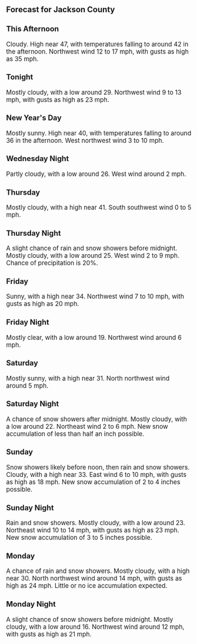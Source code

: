 <div>
   <h2>Forecast for Jackson County</h2>
   <p>
      <div style="font-size:120%">
         <h3>This Afternoon</h3>Cloudy. High near 47, with temperatures falling to around 42 in the afternoon. Northwest wind 12 to 17 mph, with gusts as
         high as 35 mph.<br></div>
   </p>
   <p>
      <div style="font-size:120%">
         <h3>Tonight</h3>Mostly cloudy, with a low around 29. Northwest wind 9 to 13 mph, with gusts as high as 23 mph.<br></div>
   </p>
   <p>
      <div style="font-size:120%">
         <h3>New Year's Day</h3>Mostly sunny. High near 40, with temperatures falling to around 36 in the afternoon. West northwest wind 3 to 10 mph.<br></div>
   </p>
   <p>
      <div style="font-size:120%">
         <h3>Wednesday Night</h3>Partly cloudy, with a low around 26. West wind around 2 mph.<br></div>
   </p>
   <p>
      <div style="font-size:120%">
         <h3>Thursday</h3>Mostly cloudy, with a high near 41. South southwest wind 0 to 5 mph.<br></div>
   </p>
   <p>
      <div style="font-size:120%">
         <h3>Thursday Night</h3>A slight chance of rain and snow showers before midnight. Mostly cloudy, with a low around 25. West wind 2 to 9 mph. Chance
         of precipitation is 20%.<br></div>
   </p>
   <p>
      <div style="font-size:120%">
         <h3>Friday</h3>Sunny, with a high near 34. Northwest wind 7 to 10 mph, with gusts as high as 20 mph.<br></div>
   </p>
   <p>
      <div style="font-size:120%">
         <h3>Friday Night</h3>Mostly clear, with a low around 19. Northwest wind around 6 mph.<br></div>
   </p>
   <p>
      <div style="font-size:120%">
         <h3>Saturday</h3>Mostly sunny, with a high near 31. North northwest wind around 5 mph.<br></div>
   </p>
   <p>
      <div style="font-size:120%">
         <h3>Saturday Night</h3>A chance of snow showers after midnight. Mostly cloudy, with a low around 22. Northeast wind 2 to 6 mph. New snow accumulation
         of less than half an inch possible.<br></div>
   </p>
   <p>
      <div style="font-size:120%">
         <h3>Sunday</h3>Snow showers likely before noon, then rain and snow showers. Cloudy, with a high near 33. East wind 6 to 10 mph, with gusts
         as high as 18 mph. New snow accumulation of 2 to 4 inches possible.<br></div>
   </p>
   <p>
      <div style="font-size:120%">
         <h3>Sunday Night</h3>Rain and snow showers. Mostly cloudy, with a low around 23. Northeast wind 10 to 14 mph, with gusts as high as 23 mph. New
         snow accumulation of 3 to 5 inches possible.<br></div>
   </p>
   <p>
      <div style="font-size:120%">
         <h3>Monday</h3>A chance of rain and snow showers. Mostly cloudy, with a high near 30. North northwest wind around 14 mph, with gusts as high
         as 24 mph. Little or no ice accumulation expected.<br></div>
   </p>
   <p>
      <div style="font-size:120%">
         <h3>Monday Night</h3>A slight chance of snow showers before midnight. Mostly cloudy, with a low around 16. Northwest wind around 12 mph, with gusts
         as high as 21 mph.<br></div>
   </p>
</div>